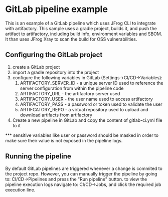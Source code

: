 # GitLab pipeline example
This is an example of a GitLab pipeline which uses JFrog CLI to integrate with artifactory.
This sample uses a gradle project, builds it, and push the artifact to artifactory, including build info, environment variables and SBOM.
It than uses JFrog Xray to scan the build for OSS vulnerabilities.

## Configuring the GitLab project
1. create a GitLab project
2. import a gradle repository into the project
3. configure the following variables in GitLab (Settings->CI/CD->Variables):
   1. ARTIFACTORY_SERVER_ID - a unique server ID used to reference the server configuration from within the pipeline code
   2. ARTIFACTORY_URL - the artifactory server used
   3. ARTIFACTORY_USER - the user name used to access artifactory
   4. ARTIFACTORY_PASS - a password or token used to validate the user
   5. ARTIFCATORY_REPO - a virtual repository used to upload and download artifacts from artifactory
4. Create a new pipeline in GitLab and copy the content of gitlab-ci.yml file to it

*** sensitive variables like user or password should be masked in order to make sure their value is not exposed in the pipeline logs.

## Running the pipeline
By default GitLab pipelines are triggered whenever a change is commited to the project repo.
However, you can manually trigger the pipeline by going to: CI/CD->Pipelines and press the "Run pipeline" button.
to view the pipeline execution logs navigate to: CI/CD->Jobs, and click the required job execution line.

